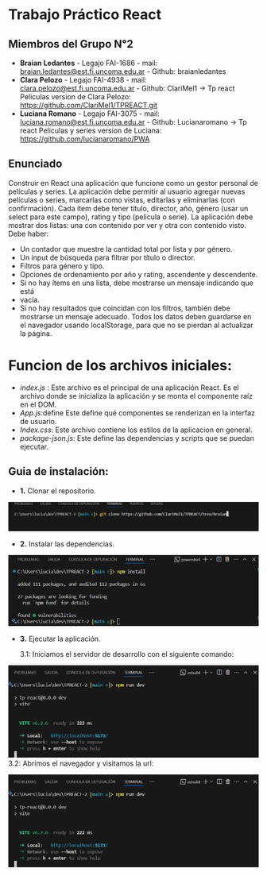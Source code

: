 # Trabajo Práctico React

## Miembros del Grupo N°2
- **Braian Ledantes** - Legajo FAI-1686 - mail: braian.ledantes@est.fi.uncoma.edu.ar - Github: braianledantes
- **Clara Pelozo** - Legajo FAI-4938 - mail: clara.pelozo@est.fi.uncoma.edu.ar - Github: ClariMel1
  -> Tp react Peliculas version de Clara Pelozo: https://github.com/ClariMel1/TPREACT.git
- **Luciana Romano** - Legajo FAI-3075 - mail: luciana.romano@est.fi.uncoma.edu.ar - Github: Lucianaromano
  -> Tp react Peliculas y series version de Luciana: https://github.com/lucianaromano/PWA

## Enunciado
Construir en React una aplicación que funcione como un gestor personal de películas y 
series. 
La aplicación debe permitir al usuario agregar nuevas películas o series, marcarlas como 
vistas, editarlas y eliminarlas (con confirmación). 
Cada ítem debe tener título, director, año, género (usar un select para este campo), rating y 
tipo (película o serie). 
La aplicación debe mostrar dos listas: una con contenido por ver y otra con contenido visto. 
Debe haber:
- Un contador que muestre la cantidad total por lista y por género. 
- Un input de búsqueda para filtrar por título o director. 
- Filtros para género y tipo. 
- Opciones de ordenamiento por año y rating, ascendente y descendente. 
- Si no hay ítems en una lista, debe mostrarse un mensaje indicando que está 
- vacía.  
- Si no hay resultados que coincidan con los filtros, también debe mostrarse un 
mensaje adecuado. 
Todos los datos deben guardarse en el navegador usando localStorage, para que no se 
pierdan al actualizar la página. 

 # Funcion de los archivos iniciales:
 - *index.js* : Este archivo es el principal de una aplicación React. Es el archivo donde se inicializa la aplicación y se monta el componente raíz en el DOM.
 - *App.js*:define Este define qué componentes se renderizan en la interfaz de usuario.
 - *Index.css*: Este archivo contiene los estilos de la aplicacion en general.
 - *package-json.js*: Este define las dependencias y scripts que se puedan ejecutar.

## Guia de instalación:
- **1.** Clonar el repositorio.

![ClonarRepo](https://github.com/braianledantes/tp-react-peliculas/blob/main/src/imagenes/clonar%20repo.png)


- **2.** Instalar las dependencias.
  
![Instalar](https://github.com/braianledantes/tp-react-peliculas/blob/main/src/imagenes/install.png)

- **3.** Ejecutar la aplicación.
  
  3.1: Iniciamos el servidor de desarrollo con el siguiente comando:
  
![Correr](https://github.com/braianledantes/tp-react-peliculas/blob/main/src/imagenes/run%20dev.png)
  3.2: Abrimos el navegador y visitamos la url: 
  
![Abrir](https://github.com/braianledantes/tp-react-peliculas/blob/main/src/imagenes/run%20dev.png)

